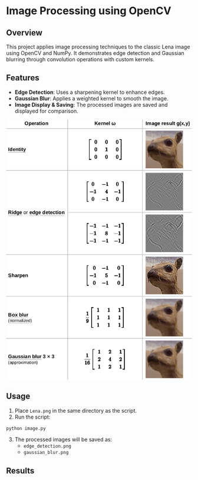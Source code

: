 # Image Processing using OpenCV

## Overview
This project applies image processing techniques to the classic Lena image using OpenCV and NumPy. It demonstrates edge detection and Gaussian blurring through convolution operations with custom kernels.

## Features
- **Edge Detection**: Uses a sharpening kernel to enhance edges.
- **Gaussian Blur**: Applies a weighted kernel to smooth the image.
- **Image Display & Saving**: The processed images are saved and displayed for comparison.

![Other Kernels](kernels.png)

## Usage
1. Place `Lena.png` in the same directory as the script.
2. Run the script:

```bash
python image.py
```
3. The processed images will be saved as:
   - `edge_detection.png`
   - `gaussian_blur.png`

## Results



